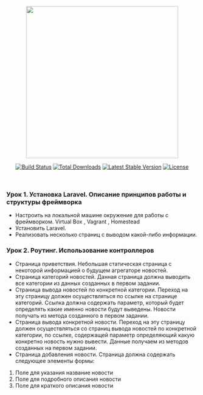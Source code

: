<p align="center"><a href="https://laravel.com" target="_blank"><img src="https://raw.githubusercontent.com/laravel/art/master/logo-lockup/5%20SVG/2%20CMYK/1%20Full%20Color/laravel-logolockup-cmyk-red.svg" width="400"></a></p>

<p align="center">
<a href="https://travis-ci.org/laravel/framework"><img src="https://travis-ci.org/laravel/framework.svg" alt="Build Status"></a>
<a href="https://packagist.org/packages/laravel/framework"><img src="https://img.shields.io/packagist/dt/laravel/framework" alt="Total Downloads"></a>
<a href="https://packagist.org/packages/laravel/framework"><img src="https://img.shields.io/packagist/v/laravel/framework" alt="Latest Stable Version"></a>
<a href="https://packagist.org/packages/laravel/framework"><img src="https://img.shields.io/packagist/l/laravel/framework" alt="License"></a>
</p>
<br>

### Урок 1. Установка Laravel. Описание принципов работы и структуры фреймворка

* Настроить на локальной машине окружение для работы с фреймворком. Virtual Box , Vagrant , Homestead
* Установить Laravel.
* Реализовать несколько страниц с выводом какой-либо информации.


### Урок 2. Роутинг. Использование контроллеров

* Страница приветствия. Небольшая статическая страница с некоторой информацией о будущем агрегаторе новостей.
* Страница категорий новостей. Данная страница должна выводить все категории из данных созданных в первом задании.
* Страница вывода новостей по конкретной категории. Переход на эту страницу должен осуществляться по ссылке на странице категорий. Ссылка должна содержать параметр, который будет определять какие именно новости будут выведены. Новости получать из метода созданного в первом задании.
* Страница вывода конкретной новости. Переход на эту страницу должен осуществляться со страниц вывода новостей по конкретной категории, по ссылке, содержащей параметр определяющий какую конкретно новость нужно вывести. Данные получаем из методов созданных на первом задании.
* Страница добавления новости. Страница должна содержать следующее элементы формы: 
1. Поле для указания название новости
2. Поле для подробного описания новости
3. Поле для краткого описания новости

